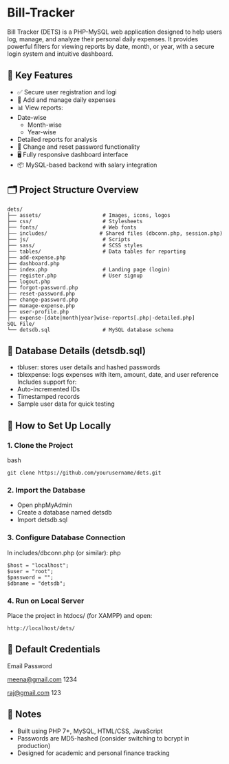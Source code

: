 # Bill-Tracker
Bill Tracker (DETS) is a PHP-MySQL web application designed to help users log, manage, and analyze their personal daily expenses. It provides powerful filters for viewing reports by date, month, or year, with a secure login system and intuitive dashboard.

## 🌟 Key Features
- ✅ Secure user registration and logi
- 🧾 Add and manage daily expenses
- 📊 View reports:
- Date-wise
  - Month-wise
  - Year-wise
- Detailed reports for analysis
 - 🔐 Change and reset password functionality
 - 🖥️ Fully responsive dashboard interface
 - 📦 MySQL-based backend with salary integration

## 🗂️ Project Structure Overview
```
dets/
├── assets/                    # Images, icons, logos
├── css/                       # Stylesheets
├── fonts/                     # Web fonts
├── includes/                 # Shared files (dbconn.php, session.php)
├── js/                        # Scripts
├── sass/                      # SCSS styles
├── tables/                    # Data tables for reporting
├── add-expense.php
├── dashboard.php
├── index.php                  # Landing page (login)
├── register.php               # User signup
├── logout.php
├── forgot-password.php
├── reset-password.php
├── change-password.php
├── manage-expense.php
├── user-profile.php
├── expense-[date|month|year]wise-reports[.php|-detailed.php]
SQL File/
└── detsdb.sql                 # MySQL database schema
```

## 🧠 Database Details (detsdb.sql)
- tbluser: stores user details and hashed passwords
- tblexpense: logs expenses with item, amount, date, and user reference
Includes support for:
- Auto-incremented IDs
- Timestamped records
- Sample user data for quick testing

## 🚀 How to Set Up Locally
### 1. Clone the Project
bash
```
git clone https://github.com/yourusername/dets.git
```
### 2. Import the Database
- Open phpMyAdmin
- Create a database named detsdb
- Import detsdb.sql

### 3. Configure Database Connection
In includes/dbconn.php (or similar):
php
```
$host = "localhost";
$user = "root";
$password = "";
$dbname = "detsdb";
```
### 4. Run on Local Server
Place the project in htdocs/ (for XAMPP) and open:
```
http://localhost/dets/
```

## 🔑 Default Credentials
Email	            Password

meena@gmail.com	    1234

raj@gmail.com	      123

## 📌 Notes
- Built using PHP 7+, MySQL, HTML/CSS, JavaScript
- Passwords are MD5-hashed (consider switching to bcrypt in production)
- Designed for academic and personal finance tracking


